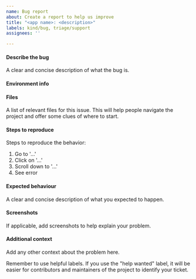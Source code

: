```yaml
---
name: Bug report
about: Create a report to help us improve
title: "<app name>: <description>"
labels: kind/bug, triage/support
assignees: ''

---
```


#### Describe the bug

A clear and concise description of what the bug is.

#### Environment info

#### Files

A list of relevant files for this issue. This will help people navigate the project and offer some clues of where to start.

#### Steps to reproduce

Steps to reproduce the behavior:

1. Go to '...'
2. Click on '...'
3. Scroll down to '...'
4. See error

#### Expected behaviour

A clear and concise description of what you expected to happen.

#### Screenshots

If applicable, add screenshots to help explain your problem.

#### Additional context

Add any other context about the problem here.

Remember to use helpful labels. If you use the "help wanted" label, it will be easier for contributors and maintainers of the project to identify your ticket.
